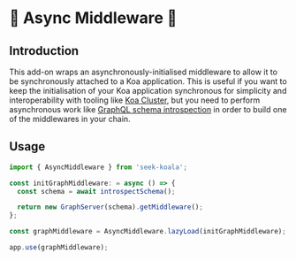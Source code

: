 # 🐨 Async Middleware 🐨

## Introduction

This add-on wraps an asynchronously-initialised middleware to allow it to be synchronously attached to a Koa application.
This is useful if you want to keep the initialisation of your Koa application synchronous for simplicity and interoperability with tooling like [Koa Cluster],
but you need to perform asynchronous work like [GraphQL schema introspection] in order to build one of the middlewares in your chain.

[koa cluster]: https://github.com/koajs/cluster
[graphql schema introspection]: https://graphql.org/learn/introspection/

## Usage

```typescript
import { AsyncMiddleware } from 'seek-koala';

const initGraphMiddleware: = async () => {
  const schema = await introspectSchema();

  return new GraphServer(schema).getMiddleware();
};

const graphMiddleware = AsyncMiddleware.lazyLoad(initGraphMiddleware);

app.use(graphMiddleware);
```
